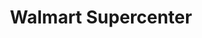 ---
title: "Walmart Supercenter"
url: /fort-worth/walmart-supercenter-clifford-street/
shop: supermarket
---